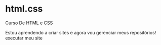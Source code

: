 # html.css
Curso De HTML e CSS

Estou aprendendo a criar sites e agora vou gerenciar meus repositórios!
 <a hef="https://roger-2008.github.io/html.css/desafio02/index.html">executar meu site</a>